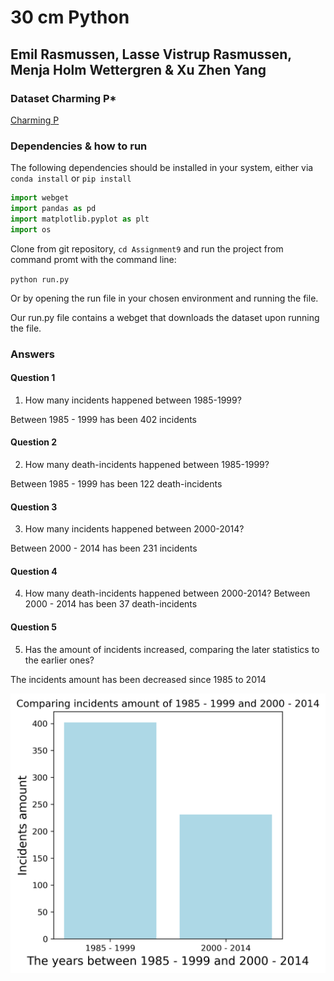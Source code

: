 # 30 cm Python

## Emil Rasmussen, Lasse Vistrup Rasmussen, Menja Holm Wettergren & Xu Zhen Yang

### Dataset Charming P*

[Charming P](https://raw.githubusercontent.com/fivethirtyeight/data/master/airline-safety/airline-safety.csv)

### Dependencies & how to run

The following dependencies should be installed in your system, either via `conda install` or `pip install`

```python
import webget
import pandas as pd
import matplotlib.pyplot as plt
import os
```

Clone from git repository, `cd Assignment9` and run the project from command promt with the command line:

`python run.py`

Or by opening the run file in your chosen environment and running the file.

Our run.py file contains a webget that downloads the dataset upon running the file. 

### Answers

#### Question 1

1. How many incidents happened between 1985-1999?

Between 1985 - 1999 has been 402 incidents

#### Question 2

2. How many death-incidents happened between 1985-1999?

Between 1985 - 1999 has been 122 death-incidents

#### Question 3

3. How many incidents happened between 2000-2014?

Between 2000 - 2014 has been 231 incidents

#### Question 4

4. How many death-incidents happened between 2000-2014?
Between 2000 - 2014 has been 37 death-incidents

#### Question 5

5. Has the amount of incidents increased, comparing the later statistics to the earlier ones?

The incidents amount has been decreased since 1985 to 2014

![Question 5](img/incidents.png)
